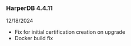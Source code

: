 ### HarperDB 4.4.11

12/18/2024

- Fix for initial certification creation on upgrade
- Docker build fix
